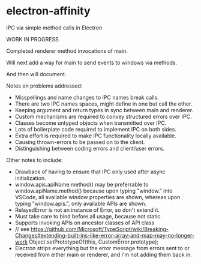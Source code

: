 # electron-affinity

IPC via simple method calls in Electron

WORK IN PROGRESS

Completed renderer method invocations of main.

Will next add a way for main to send events to windows via methods.

And then will document.

Notes on problems addressed:

- Misspellings and name changes to IPC names break calls.
- There are two IPC names spaces, might define in one but call the other.
- Keeping argument and return types in sync between main and renderer.
- Custom mechanisms are required to convey structured errors over IPC.
- Classes become untyped objects when transmitted over IPC.
- Lots of boilerplate code required to implement IPC on both sides.
- Extra effort is required to make IPC functionality locally available.
- Causing thrown-errors to be passed on to the client.
- Distinguishing between coding errors and client/user errors.

Other notes to include:

- Drawback of having to ensure that IPC only used after async initialization.
- window.apis.apiName.method() may be preferrable to window.apiName.method() because upon typing "window." into VSCode, all available window properties are shown, whereas upon typing "window.apis.", only available APIs are shown.
- RelayedError is not an instance of Error, so don't extend it.
- Must take care to bind before all usage, because not static.
- Supports invoking APIs on ancestor classes of API class
- // see https://github.com/Microsoft/TypeScript/wiki/Breaking-Changes#extending-built-ins-like-error-array-and-map-may-no-longer-work
  Object.setPrototypeOf(this, CustomError.prototype);
- Electron strips everything but the error message from errors sent to or received from either main or renderer, and I'm not adding them back in.
